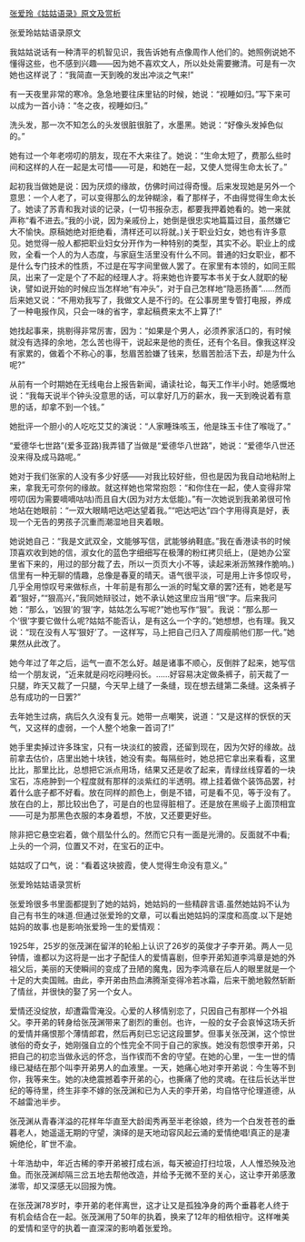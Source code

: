 [张爱玲《姑姑语录》原文及赏析](https://www.vrrw.net/wx/6475.html)

张爱玲姑姑语录原文

我姑姑说话有一种清平的机智见识，我告诉她有点像周作人他们的。她照例说她不懂得这些，也不感到兴趣——因为她不喜欢文人，所以处处需要撇清。可是有一次她也这样说了：“我简直一天到晚的发出冲淡之气来!”

有一天夜里非常的寒冷。急急地要往床里钻的时候，她说：“视睡如归。”写下来可以成为一首小诗：“冬之夜，视睡如归。”

洗头发，那一次不知怎么的头发很脏很脏了，水墨黑。她说：“好像头发掉色似的。”

她有过一个年老唠叨的朋友，现在不大来往了。她说：“生命太短了，费那么些时间和这样的人在一起是太可惜——可是，和她在一起，又使人觉得生命太长了。”



起初我当做她是说：因为厌烦的缘故，仿佛时间过得奇慢。后来发现她是另外一个意思：一个人老了，可以变得那么的龙钟糊涂，看了那样子，不由得觉得生命太长了。她读了苏青和我对谈的记录，(一切书报杂志，都要我押着她看的。她一来就声称“看不进去。”我的小说，因为亲戚份上，她倒是很忠实地篇篇过目，虽然嫌它大不愉快。原稿她绝对拒绝看，清样还可以将就。)关于职业妇女，她也有许多意见。她觉得一般人都把职业妇女分开作为一种特别的类型，其实不必。职业上的成败，全看一个人的为人态度，与家庭生活里没有什么不同。普通的妇女职业，都不是什么专门技术的性质，不过是在写字间里做人罢了。在家里有本领的，如同王熙凤，出来了一定是个了不起的经理人才。将来她也许要写本书关于女人就职的秘诀，譬如说开始的时候应当怎样地“有冲头”，对于自己怎样地“隐恶扬善”……然而后来她又说：“不用劝我写了，我做文人是不行的。在公事房里专管打电报，养成了一种电报作风，只会一味的省字，拿起稿费来太不上算了!”

她找起事来，挑剔得非常厉害，因为：“如果是个男人，必须养家活口的，有时候就没有选择的余地，怎么苦也得干，说起来是他的责任，还有个名目。像我这样没有家累的，做着个不称心的事，愁眉苦脸嫌了钱来，愁眉苦脸活下去，却是为什么呢?”

从前有一个时期她在无线电台上报告新闻，诵读社论，每天工作半小时。她感慨地说：“我每天说半个钟头没意思的话，可以拿好几万的薪水，我一天到晚说着有意思的话，却拿不到一个钱。”

她批评一个胆小的人吃吃艾艾的演说：“人家睡珠咳玉，他是珠玉卡住了喉咙了。”

“爱德华七世路”(爱多亚路)我弄错了当做是“爱德华八世路”，她说：“爱德华八世还没来得及成马路呢。”

她对于我们张家的人没有多少好感——对我比较好些，但也是因为我自动地粘附上来，拿我无可奈何的缘故。就这样她也常常抱怨：“和你住在一起，使人变得非常唠叨(因为需要嘀嘀咕咕)而且自大(因为对方太低能)。”有一次她说到我弟弟很可怜地站在她眼前：“一双大眼睛吧达吧达望着我。”“吧达吧达”四个字用得真是好，表现一个无告的男孩子沉重而潮湿地目夹着眼。

她说她自己：“我是文武双全，文能够写信，武能够纳鞋底。”我在香港读书的时候顶喜欢收到她的信，淑女化的蓝色字细细写在极薄的粉红拷贝纸上，(是她办公室里省下来的，用过的部分裁了去，所以一页页大小不等，读起来淅沥煞辣作脆响。)信里有一种无聊的情趣，总像是春夏的晴天。语气很平淡，可是用上许多惊叹号，几乎全用惊叹号来做标点，十年前是有那么一派的时髦文章的罢?还有，她老是写着“狠好，”“狠高兴，”我同她辩驳过，她不承认她这里应当用“很”字。后来我问她：“那么，‘凶狠’的‘狠’字，姑姑怎么写呢?”她也写作“狠”。我说：“那么那一个‘很’字要它做什么呢?姑姑不能否认，是有这么一个字的。”她想想，也有理。我又说：“现在没有人写‘狠好’了。一这样写，马上把自己归入了周瘦鹃他们那一代。”她果然从此改了。

她今年过了年之后，运气一直不怎么好。越是诸事不顺心，反倒胖了起来，她写信给一个朋友说，“近来就是闷吃闷睡闷长。……好容易决定做条裤子，前天裁了一只腿，昨天又裁了一只腿，今天早上缝了一条缝，现在想去缝第二条缝。这条裤子总有成功的一日罢?”

去年她生过病，病后久久没有复元。她带一点嘲笑，说道：“又是这样的恹恹的天气，又这样的虚弱，一个人整个地象一首词了!”

她手里卖掉过许多珠宝，只有一块淡红的披霞，还留到现在，因为欠好的缘故。战前拿去估价，店里出她十块钱，她没有卖。每隔些时，她总把它拿出来看看，这里比比，那里比比，总想把它派点用场，结果又还是收了起来，青绿丝线穿着的一块宝石，冻疮肿到一个程度就有那样的淡紫红的半透明。襟上挂着做个装饰品罢，衬着什么底子都不好看。放在同样的颜色上，倒是不错，可是看不见，等于没有了。放在白的上，那比较出色了，可是白的也显得脏相了。还是放在黑缎子上面顶相宜——可是为那黑色衣服的本身着想，不放，又还要更好些。

除非把它悬空宕着，做个扇坠什么的。然而它只有一面是光滑的。反面就不中看;上头的一个洞，位置又不对，在宝石的正中。

姑姑叹了口气，说：“看着这块披霞，使人觉得生命没有意义。”



张爱玲姑姑语录赏析

张爱玲很多书里面都提到了她的姑妈，她姑妈的一些精辟言语.虽然她姑妈不认为自己有书生的味道.但通过张爱玲的文章，可以看出她姑妈的深度和高度.以下是她姑妈的故事.也是影响张爱玲一生的爱情观：

1925年，25岁的张茂渊在留洋的轮船上认识了26岁的英俊才子李开弟。两人一见钟情，谁都以为这将是一出才子配佳人的爱情喜剧，但李开弟知道李鸿章是她的外祖父后，美丽的天使瞬间的变成了丑陋的魔鬼，因为李鸿章在后人的眼里就是一个十足的大卖国贼。由此，李开弟由热血沸腾渐变得冷若冰霜，后来干脆地毅然斩断了情丝，并很快的娶了另一个女人。

爱情还没绽放，却遭霜雪淹没。心爱的人移情别恋了，只因自己有那样一个外祖父。李开弟的转身给张茂渊带来了剧烈的重创。也许，一般的女子会哀悼这场夭折的爱情并痛恨那个薄情郎君，然后再刻已忘记这段噩梦。但事关张茂渊，这个惊世骇俗的奇女子，她刚强自立的个性完全不同于自己的家族。她没有怨恨李开弟，只把自己的初恋当做永远的怀念，当作锲而不舍的守望。在她的心里，一生一世的情缘已凝结在那个叫李开弟男人的血液里。一天，她痛心地对李开弟说：今生等不到你，我等来生。她的决绝震撼着李开弟的心，也撕痛了他的灵魂。在往后长达半世纪的等待里，终生非李不嫁的张茂渊和已为人夫的李开弟，均自恪守伦理道德，从不越雷池半步。

张茂渊从青春洋溢的花样年华直至大龄闺秀再至半老徐娘，终为一个白发苍苍的垂暮老人，她遥遥无期的守望，演绎的是天地动容风起云涌的爱情绝唱!真正的是凄婉绝伦，旷世不渝。

十年浩劫中，年近古稀的李开弟被打成右派，每天被迫打扫垃圾，人人惟恐殃及池鱼。而张茂渊却隔三岔五地去帮他改造，并给予无微不至的关心，这让李开弟感激涕零，却又深感无以回报为愧。

在张茂渊78岁时，李开弟的老伴离世，这才让又是孤独净身的两个垂暮老人终于有机会结合在一起。张茂渊用了50年的执着，换来了12年的相依相守。这样唯美的爱情和坚守的执着一直深深的影响着张爱玲。

